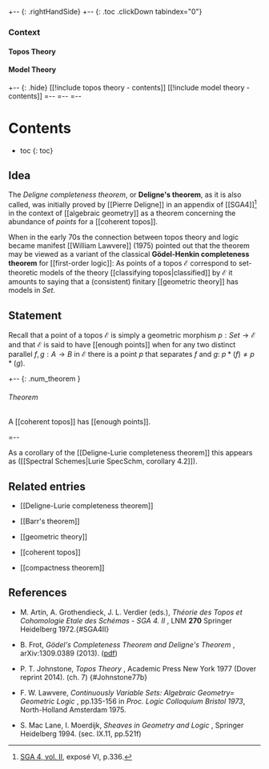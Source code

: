 +-- {: .rightHandSide}
+-- {: .toc .clickDown tabindex="0"}
### Context
#### Topos Theory
#### Model Theory
+-- {: .hide}
[[!include topos theory - contents]]
[[!include model theory - contents]]
=--
=--
=--


# Contents
* toc
{: toc}

## Idea

The _Deligne completeness theorem_, or **Deligne's theorem**, as it is also called, was initially proved by [[Pierre Deligne]] in an appendix of [[SGA4]][^sga] in the context of [[algebraic geometry]] as a theorem concerning the abundance of  _points_ for a [[coherent topos]].

When in the early 70s the connection between topos theory and logic became manifest [[William Lawvere]] (1975) pointed out that the theorem may be viewed as a variant of the classical **G&#246;del-Henkin completeness theorem** for [[first-order logic]]: As points of a topos $\mathcal{E}$ correspond to set-theoretic models of the theory [[classifying topos|classified]] by $\mathcal{E}$ it amounts to saying that a (consistent) finitary [[geometric theory]] has models in $Set$.

[^sga]: [SGA 4, vol. II](#SGA4II), expos&#233; VI, p.336.

## Statement

Recall that a point of a topos $\mathcal{E}$ is simply a geometric morphism $p:Set\to\mathcal{E}$ and that $\mathcal{E}$ is said to have [[enough points]] when for any two distinct parallel $f,g:A\to B$ in $\mathcal{E}$ there is a point $p$ that separates $f$ and $g$: $p*(f)\neq p*(g)$.

+-- {: .num_theorem }
###### Theorem

A [[coherent topos]] has [[enough points]].

=--

As a corollary of the [[Deligne-Lurie completeness theorem]] this appears as ([[Spectral Schemes|Lurie SpecSchm, corollary 4.2]]).

## Related entries

* [[Deligne-Lurie completeness theorem]]

* [[Barr's theorem]]

* [[geometric theory]]

* [[coherent topos]]

* [[compactness theorem]]

## References

* M. Artin, A. Grothendieck, J. L. Verdier (eds.), _Th&#233;orie des Topos et Cohomologie Etale des Sch&#233;mas - SGA 4. II_ , LNM **270** Springer Heidelberg 1972.{#SGA4II}

* B. Frot, _G&#246;del's Completeness Theorem and Deligne's Theorem_ , arXiv:1309.0389 (2013). ([pdf](http://arxiv.org/pdf/1309.0389v1))

* P. T. Johnstone, _Topos Theory_ , Academic Press New York 1977 (Dover reprint 2014). (ch. 7) {#Johnstone77b}

* F. W. Lawvere, _Continuously Variable Sets: Algebraic Geometry= Geometric Logic_ , pp.135-156 in _Proc. Logic Colloquium Bristol 1973_, North-Holland Amsterdam 1975.

* S. Mac Lane, I. Moerdijk, _Sheaves in Geometry and Logic_ , Springer Heidelberg 1994. (sec. IX.11, pp.521f)

